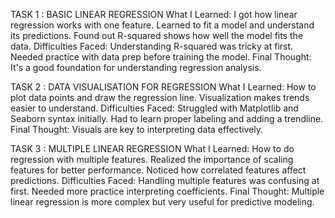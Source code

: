 TASK 1 : BASIC LINEAR REGRESSION
What I Learned:
I got how linear regression works with one feature.
Learned to fit a model and understand its predictions.
Found out R-squared shows how well the model fits the data.
Difficulties Faced:
Understanding R-squared was tricky at first.
Needed practice with data prep before training the model.
Final Thought:
It's a good foundation for understanding regression analysis.

TASK 2 : DATA VISUALISATION FOR REGRESSION
What I Learned:
How to plot data points and draw the regression line.
Visualization makes trends easier to understand.
Difficulties Faced:
Struggled with Matplotlib and Seaborn syntax initially.
Had to learn proper labeling and adding a trendline.
Final Thought:
Visuals are key to interpreting data effectively.

TASK 3 : MULTIPLE LINEAR REGRESSION
What I Learned:
How to do regression with multiple features.
Realized the importance of scaling features for better performance.
Noticed how correlated features affect predictions.
Difficulties Faced:
Handling multiple features was confusing at first.
Needed more practice interpreting coefficients.
Final Thought:
Multiple linear regression is more complex but very useful for predictive modeling.
